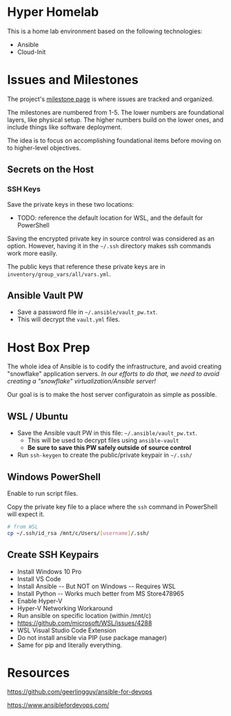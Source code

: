 # Hyper Homelab
This is a home lab environment based on the following technologies:
- Ansible
- Cloud-Init

# Issues and Milestones
The project's [milestone page](https://github.com/VincentSaelzler/hyper-homelab/milestones?direction=asc&sort=title&state=open) is where issues are tracked and organized.

The milestones are numbered from 1-5. The lower numbers are foundational layers, like physical setup. The higher numbers build on the lower ones, and include things like software deployment.

The idea is to focus on accomplishing foundational items before moving on to higher-level objectives.

## Secrets on the Host
### SSH Keys
Save the private keys in these two locations:
- TODO: reference the default location for WSL, and the default for PowerShell

Saving the encrypted private key in source control was considered as an option. However, having it in the `~/.ssh` directory makes ssh commands work more easily.

The public keys that reference these private keys are in `inventory/group_vars/all/vars.yml`.

## Ansible Vault PW
- Save a password file in `~/.ansible/vault_pw.txt`.
- This will decrypt the `vault.yml` files.

# Host Box Prep
The whole idea of Ansible is to codify the infrastructure, and avoid creating "snowflake" application servers. *In our efforts to do that, we need to avoid creating a "snowflake" virtualization/Ansible server!*

Our goal is is to make the host server configuratoin as simple as possible.

## WSL / Ubuntu
- Save the Ansible vault PW in this file: `~/.ansible/vault_pw.txt`.
  - This will be used to decrypt files using `ansible-vault`
  - **Be sure to save this PW safely outside of source control**
- Run `ssh-keygen` to create the public/private keypair in `~/.ssh/`

## Windows PowerShell
Enable to run script files.

Copy the private key file to a place where the `ssh` command in PowerShell will expect it.
```sh
# from WSL
cp ~/.ssh/id_rsa /mnt/c/Users/[username]/.ssh/
```
## Create SSH Keypairs

- Install Windows 10 Pro
- Install VS Code
- Install Ansible
-- But NOT on Windows
-- Requires WSL
- Install Python
-- Works much better from MS Store478965
- Enable Hyper-V
- Hyper-V Networking Workaround
- Run ansible on specific location (within /mnt/c)
- https://github.com/microsoft/WSL/issues/4288
- WSL Visual Studio Code Extension
- Do not install ansible via PIP (use package manager)
- Same for pip and literally everything.


# Resources
https://github.com/geerlingguy/ansible-for-devops

https://www.ansiblefordevops.com/

